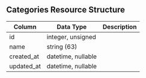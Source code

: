 ## Categories Resource Structure

| Column | Data Type | Description |
| ------ | --------- | ----------- |
| id | integer, unsigned |  |
| name | string (63) |  |
| created_at | datetime, nullable |  |
| updated_at | datetime, nullable |  |

